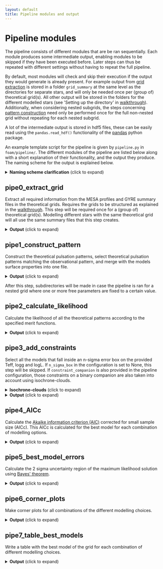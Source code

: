 ```yaml
---
layout: default
title: Pipeline modules and output
---
```

# Pipeline modules

The pipeline consists of different modules that are be ran sequentially. Each module produces some intermediate output, enabling modules to be skipped if they have been executed before.
Later steps can thus be repeated with different settings without having to repeat the full pipeline.

By default, most modules will check and skip their execution if the output they would generate is already present. For example output from [grid extraction](#pipe0_extract_grid) is stored in a folder `grid_summary` at the same level as the directories for separate stars, and will only be needed once per (group of) theoretical grid(s). All other output will be stored in the folders for the different modelled stars (see 'Setting up the directory' in [walkthrough](./Walkthrough.md)).
Additionally, when considering nested subgrids, the steps concerning [pattern construction](#pipe1_construct_pattern) need only be performed once for the full non-nested grid without repeating for each nested subgrid.

A lot of the intermediate output is stored in hdf5 files, these can be easily read using the `pandas.read_hdf()` functionality of the <a href="https://pandas.pydata.org/docs/reference/api/pandas.read_hdf.html" target="_blank"> pandas</a> python package.

An example template script for the pipeline is given by `pipeline.py` in `foam/pipeline/`.
The different modules of the pipeline are listed below along with a short explanation of their functionality, and the output they produce. The naming scheme for the output is explained below.

<details>
<summary> <b>Naming scheme clarification</b> (click to expand) </summary> <br>

Each word in the filenames enclosed by {} indicates that it is replaced by a value to indicate certain configuration settings. A short overview is given here:
- `rotation_gyre` the rotational frequency used in the GYRE computations in d^-1
- `kval` meridional degree (k value) of the mode ID (k,m) used in GYRE
- `mval` azimuthal order (m value) of the mode ID (k,m) used in GYRE
- `grid` the name of the specific theoretical grid used.
- `star` the name of the modelled star.
- `observable` indicates if periods or frequencies are used to construct the patterns
- `merit_function` the merit function used to calculate goodness of fit, Mahalanobis Distance is abbreviated to MD, and reduced chi-squared is abbreviated to chi2
- `method` the method used to generate the theoretical frequency patterns to match the observed pattern.
- `suffix_observables` the asteroseismic obsevable used in the merit function. Period, period spacing, and frequency will be abbreviated as P, dP, and f, respectively. Contains '+extra' in case more observables are used in addition to the asteroseismic one. 
- `n_sigma_box` size in standard deviations of the box with models accepted as solutions compatible with the surface properties (logTeff, logL, logg).
</details>

## pipe0_extract_grid
Extract all required information from the MESA profiles and GYRE summary files in the theoretical grids.
Requires the grids to be structured as explained in the [walkthrough](./Walkthrough.md).
This step will be required once for a (group of) theoretical grid(s). Modelling different stars with the same theoretical grid will all use the same summary files that this step creates.

<details>
<summary> <b>Output</b> (click to expand) </summary> <br>

 The `grid_summary/` folder will be created one directory level upwards from the `pipeline.py` script to store
- `surfaceGrid_{grid}.hdf`: the info extracted from the MESA profiles.
- `pulsationGrid_{grid}_rot{rotation_gyre}_k{kval}m{mval}.hdf`: the pulsation information from the GYRE summary files.
</details>

## pipe1_construct_pattern        
Construct the theoretical pulsation patterns, select theoretical pulsation patterns matching the observational pattern, and merge with the models surface properties into one file.
<details>
<summary> <b>Output</b> (click to expand) </summary> <br>

Creates folder `extracted_freqs/` to store
- `{observable}_{star}_{grid}_{method}.hdf`: a table with optimised rotation rate (and its error), model parameters, and theoretical frequencies that are matched to the observations.
- `surface+{observable}_{star}_{grid}_{method}.hdf`: the same table combined with the surface properties (logTeff, logL, logg ) of the models.
</details>

After this step, subdirectories will be made in case the pipeline is ran for a nested grid where one or more free parameters are fixed to a certain value.

## pipe2_calculate_likelihood     
Calculate the likelihood of all the theoretical patterns according to the specified merit functions.
<details>
<summary> <b>Output</b> (click to expand) </summary> <br>

Creates folder `V_matrix` to store
- `{star}_determinant_conditionNr.tsv`, which holds for each chosen combination of modelling options the condition number of the variance-covariance matrix, and the natural logarithm of the determinant of this matrix (`ln(det(V))`).
- Figures showing the variance-covariance matrices named `{star}_{grid}_{method}_{merit_function}_{suffix_observables}.png`.

Creates folder `meritvalues/` to store
- `{star}_{grid}_{method}_{merit_function}_{suffix_observables}.hdf`: table with the meritvalue assigned by the used merit function, optimised rotation rate, model parameters, and the surface properties (logTeff, logL, logg ...).

</details>

## pipe3_add_constraints
Select all the models that fall inside an n-sigma error box on the provided Teff, logg and logL. If `n_sigma_box` in the configuration is set to None, this step will be skipped. If `constraint_companion` is also provided in the pipeline configuration, those constraints on a binary companion are also taken into account using isochrone-clouds. 
<details>
<summary> <b>Isochrone-clouds</b> (click to expand) </summary> <br>
An isochrone-cloud of a model is made up of all models that have the same metallicity, an age equal within 1 timestep, and whose mass is compatible witin the error margin of the observed mass ratio. (However other parameters can differ between models, e.g. internal mixing processes).
The model of the pulsating star must be compatible with it's observed Teff, logg and logL, while at least one of the models in its isochrone-cloud must be compatible with the companion's observed Teff, logg and logL.
</details>
<details>

<summary> <b>Output</b> (click to expand) </summary> <br>

Creates folder `{n_sigma_box}sigmaBox_meritvalues/` to store
- `{star}_{grid}_{method}_{merit_function}_{suffix_observables}.hdf`: same table as in the [previous step](#pipe2_calculate_likelihood), but only listing the selected models that agree with the n-sigma error box.
(Table with the meritvalue assigned by the used merit function, optimised rotation rate, model parameters, and the surface properties (logTeff, logL, logg ...).)

If constraints of a binary companion are also taken into account, a file `isocloud_grid.h5` will be created holding a nested dictionary.
The nested dictionary will have the grid parameter values as keys, with the order of the nested levels the same as the order of the grid parameters ('free_parameters' followed by 'fixed_parameters', see [pipeline config](./Configuration.md)).
The innermost dictionary will hold certain columns of MESA history files, effectively grouping all the data of a grid that is required to construct isoclouds into one nested dictionary.

</details>

## pipe4_AICc
Calculate the <a href="https://en.wikipedia.org/wiki/Akaike_information_criterion" target="_blank"> Akaike information criterion (AIC)</a> corrected for small sample size (AICc).
This AICc is calculated for the best model for each combination of modelling options.
<details>
<summary> <b>Output</b> (click to expand) </summary> <br>

Creates folder `{n_sigma_box}sigmaBox_output_tables/` to store
- `{star}_AICc_values_{merit_function}.tsv`: the AICc value of the best model for each chosen combination of modelling options. If the merit function is the Mahalanobis Distance, the condition number of the variance-covariance matrix and the natural logarithm of the determinant of this matrix (`ln(det(V))`) are listed as well.
</details>

## pipe5_best_model_errors        
Calculate the 2 sigma uncertainty region of the maximum likelihood solution using <a href="https://en.wikipedia.org/wiki/Bayes%27_theorem" target="_blank"> Bayes' theorem</a>.
<details>
<summary> <b>Output</b> (click to expand) </summary> <br>

In folder `{n_sigma_box}sigmaBox_meritvalues/`
- `{star}_{grid}_{method}_{merit_function}_{suffix_observables}_2sigma-error-ellipse.hdf`: same as in [add constraints](#pipe3_add_constraints), but only listing the selected models that fall within the 2 sigma error ellipse according to Bayes' theorem.
</details>

## pipe6_corner_plots             
Make corner plots for all combinations of the different modelling choices.
<details>
<summary> <b>Output</b> (click to expand) </summary> <br>

Creates folder `{n_sigma_box}sigmaBox_cornerplots/` to store
- `{star}_{grid}_{method}_{merit_function}_{suffix_observables}.png`: cornerplot with the parameters in the grid and the rotation. The 50% best models are shown, colour-coded according to the log of their merit function value. Models in colour fall within the 2 sigma error ellipse, while those in greyscale fall outside of it. Figures on the diagonal show binned parameter distributions of the models in the error ellipse, and the panel at the top right shows an Hertzsprung-Russell (HR) diagram with 1 and 3 sigma observational error boxes. (The HR diagram is replaced by a Kiel diagram in case the observed logL is not provided but logg is.)
</details>

## pipe7_table_best_models
Write a table with the best model of the grid for each combination of different modelling choices.
<details>
<summary> <b>Output</b> (click to expand) </summary> <br>

In folder `{n_sigma_box}sigmaBox_output_tables/` 
- `{star}_best-model-table_{merit_function}.txt`: text file containing the best model parameters for each combination of the chosen theoretical grid, seismic observables, and pattern construction methods. These three things are listed first, followed by the grid parameters, the optimal rotation rate of this model, the value of the merit function, and the value of the AICc for this merit function.
</details>
